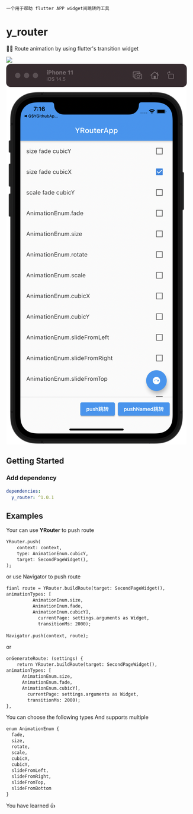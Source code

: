 ```
一个用于帮助 flutter APP widget间跳转的工具
```

# y_router

🧑‍💻 Route animation by using flutter's transition widget


![](readme_content.gif)
![](readme_splash.png)

## Getting Started

### Add dependency

```yaml
dependencies:
  y_router: ^1.0.1

```

## Examples

Your can use **YRouter** to push route

```
YRouter.push(
    context: context,
    type: AnimationEnum.cubicY,
    target: SecondPageWidget(),
);
```

or use Navigator to push route

```
fianl route = YRouter.buildRoute(target: SecondPageWidget(), animationTypes: [
          AnimationEnum.size,
          AnimationEnum.fade,
          AnimationEnum.cubicY],
            currentPage: settings.arguments as Widget,
            transitionMs: 2000);

Navigator.push(context, route);

```

or

```
onGenerateRoute: (settings) {
    return YRouter.buildRoute(target: SecondPageWidget(), animationTypes: [
      AnimationEnum.size,
      AnimationEnum.fade,
      AnimationEnum.cubicY],
        currentPage: settings.arguments as Widget,
        transitionMs: 2000);
},
```

You can choose the following types And supports multiple

```
enum AnimationEnum {
  fade,
  size,
  rotate,
  scale,
  cubicX,
  cubicY,
  slideFromLeft,
  slideFromRight,
  slideFromTop,
  slideFromBottom
}

```

You have learned 👍 
